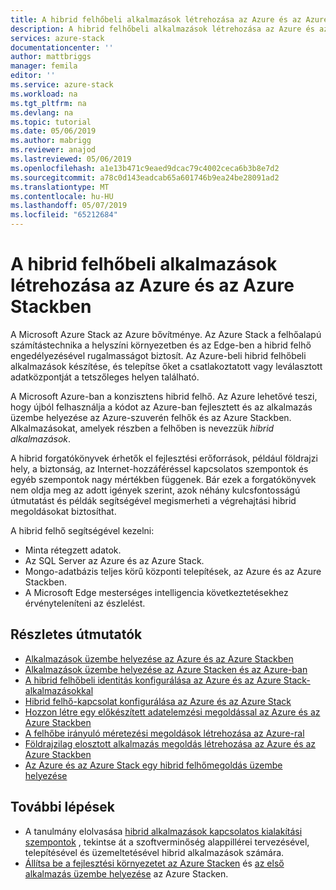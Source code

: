 ```yaml
---
title: A hibrid felhőbeli alkalmazások létrehozása az Azure és az Azure Stackben |} A Microsoft Docs
description: A hibrid felhőbeli alkalmazások létrehozása az Azure és az Azure Stack
services: azure-stack
documentationcenter: ''
author: mattbriggs
manager: femila
editor: ''
ms.service: azure-stack
ms.workload: na
ms.tgt_pltfrm: na
ms.devlang: na
ms.topic: tutorial
ms.date: 05/06/2019
ms.author: mabrigg
ms.reviewer: anajod
ms.lastreviewed: 05/06/2019
ms.openlocfilehash: a1e13b471c9eaed9dcac79c4002ceca6b3b8e7d2
ms.sourcegitcommit: a78c0d143eadcab65a601746b9ea24be28091ad2
ms.translationtype: MT
ms.contentlocale: hu-HU
ms.lasthandoff: 05/07/2019
ms.locfileid: "65212684"
---
```

# <a name="create-hybrid-cloud-apps-with-azure-and-azure-stack"></a>A hibrid felhőbeli alkalmazások létrehozása az Azure és az Azure Stackben

A Microsoft Azure Stack az Azure bővítménye. Az Azure Stack a felhőalapú számítástechnika a helyszíni környezetben és az Edge-ben a hibrid felhő engedélyezésével rugalmasságot biztosít. Az Azure-beli hibrid felhőbeli alkalmazások készítése, és telepítse őket a csatlakoztatott vagy leválasztott adatközpontját a tetszőleges helyen található.

A Microsoft Azure-ban a konzisztens hibrid felhő. Az Azure lehetővé teszi, hogy újból felhasználja a kódot az Azure-ban fejlesztett és az alkalmazás üzembe helyezése az Azure-szuverén felhők és az Azure Stackben. Alkalmazásokat, amelyek részben a felhőben is nevezzük *hibrid alkalmazások*.

A hibrid forgatókönyvek érhetők el fejlesztési erőforrások, például földrajzi hely, a biztonság, az Internet-hozzáféréssel kapcsolatos szempontok és egyéb szempontok nagy mértékben függenek. Bár ezek a forgatókönyvek nem oldja meg az adott igények szerint, azok néhány kulcsfontosságú útmutatást és példák segítségével megismerheti a végrehajtási hibrid megoldásokat biztosíthat.

A hibrid felhő segítségével kezelni:
- Minta rétegzett adatok.
- Az SQL Server az Azure és az Azure Stack.
- Mongo-adatbázis teljes körű központi telepítések, az Azure és az Azure Stackben.
- A Microsoft Edge mesterséges intelligencia következtetésekhez érvényteleníteni az észlelést.

## <a name="step-by-step-tutorials"></a>Részletes útmutatók

- [Alkalmazások üzembe helyezése az Azure és az Azure Stackben](azure-stack-solution-pipeline.md)
- [Alkalmazások üzembe helyezése az Azure Stacken és az Azure-ban](azure-stack-solution-hybrid-identity.md)
- [A hibrid felhőbeli identitás konfigurálása az Azure és az Azure Stack-alkalmazásokkal](azure-stack-solution-hybrid-connectivity.md)
- [Hibrid felhő-kapcsolat konfigurálása az Azure és az Azure Stack](azure-stack-solution-staged-data-analytics.md)
- [Hozzon létre egy előkészített adatelemzési megoldással az Azure és az Azure Stackben](azure-stack-solution-cloud-burst.md)
- [A felhőbe irányuló méretezési megoldások létrehozása az Azure-ral](azure-stack-solution-cloud-burst.md)
- [Földrajzilag elosztott alkalmazás megoldás létrehozása az Azure és az Azure Stackben](azure-stack-solution-geo-distributed.md)
- [Az Azure és az Azure Stack egy hibrid felhőmegoldás üzembe helyezése](azure-stack-solution-hybrid-cloud.md)

## <a name="next-steps"></a>További lépések

- A tanulmány elolvasása [hibrid alkalmazások kapcsolatos kialakítási szempontok](https://aka.ms/hybrid-cloud-applications-pillars) , tekintse át a szoftverminőség alappillérei tervezésével, telepítésével és üzemeltetésével hibrid alkalmazások számára.
- [Állítsa be a fejlesztési környezetet az Azure Stacken](azure-stack-dev-start.md) és [az első alkalmazás üzembe helyezése](azure-stack-dev-start-deploy-app.md) az Azure Stacken.
